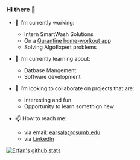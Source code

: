 ### Hi there 👋

- 🔭 I’m currently working:
  - Intern SmartWash Solutions
  - On a [Qurantine home-workout app](https://github.com/Fitness-App-Gang/Quick-Fitness)
  - Solving AlgoExpert problems

- 🌱 I’m currently learning about:
  - Datbase Mangement
  - Software development

- 👯 I’m looking to collaborate on projects that are:
  - Interesting and fun
  - Opportunity to learn somethign new

- 📫 How to reach me:
  - via email: earsala@csumb.edu
  - via [LinkedIn](https://www.linkedin.com/in/erfanullah-arsala-10b6ba162/)

[![Erfan's github stats](https://github-readme-stats.vercel.app/api?username=nashirj&count_private=true&show_icons=true&theme=solarized-light)](https://github.com/nashirj/github-readme-stats)
